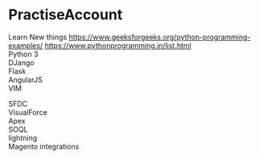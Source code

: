 # PractiseAccount
Learn New things
https://www.geeksforgeeks.org/python-programming-examples/
https://www.pythonprogramming.in/list.html
<br>
Python 3<br>
DJango<br>
Flask<br>
AngularJS<br>
VIM<br>

SFDC<br>
	VisualForce<br>
	Apex<br>
	SOQL<br>
	lightning<br>
	Magento integrations<br>
